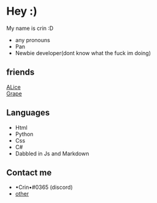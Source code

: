 # Hey :)

My name is crin :D <br/>
- any pronouns
- Pan
- Newbie  developer(dont know what the fuck im doing)

## friends
[ALice](https://github.com/transGirl-alice)</br>
[Grape](https://github.com/nylecohen)

## Languages
- Html
- Python
- Css
- C#
- Dabbled in Js and Markdown

## Contact me

 - •Crin•#0365 (discord)
 - [other](https://linktr.ee/crin_)
